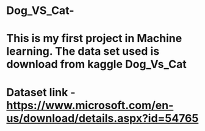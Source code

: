 # Dog_VS_Cat-
# This is my first project in Machine learning. The data set used is download from kaggle Dog_Vs_Cat 
# Dataset link - https://www.microsoft.com/en-us/download/details.aspx?id=54765
